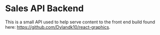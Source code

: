 # Sales API Backend

This is a small API used to help serve content to the front end build found here: https://github.com/Dylandk10/react-graphics. 